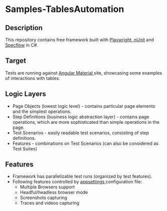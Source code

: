 # Samples-TablesAutomation
## Description
This repository contains free framework built with <a href="https://playwright.dev/dotnet/">Playwright</span>, <a href="https://docs.nunit.org/">nUnit</a> and <a href="https://specflow.org/">Specflow</a> in C#. 

## Target
Tests are running against <a href = "https://material.angular.io/"> Angular Material </a> site, showcasing some examples of interactions with tables.

## Logic Layers
- Page Objects (lowest logic level) - contains particular page elements and the simplest operations.
- Step Definitions (business logic abstraction layer) - contains page operations, which are more sophisticated than simple operations in the page.
- Test Scenarios - easily readable test scenarios, consisting of step definitions.
- Features - combinations on Test Scenarios (can also be considered as Test Suites)

## Features
- Framework has parallelizable test runs (organized by test features).
- Following features controlled by <a href = "https://github.com/Racoonas/Samples-TablesAutomation/blob/main/TablesAutomation.E2E.FeaturedTests/appsettings.json">appsettings </a> configuration file:
  - Multiple Browsers support
  - Headful/headless browser mode
  - Screenshots capturing
  - Traces and videos capturing
